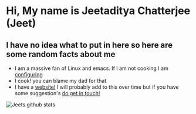 
# Hi, My name is Jeetaditya Chatterjee (Jeet) 

## I have no idea what to put in here so here are some random facts about me

- I am a massive fan of Linux and emacs. If I am not cooking I am
  [configuring](https://github.com/jeetelongname/dotfiles)
- I cook! you can blame my dad for that
- I have a [website!](jeetelongname.github.io)
I will probably add to this over time but if you have some suggestion's [do get
in touch!](mailto:jeetelongname@gmail.com)
<!-- - I have a weird thing for plain text! -->
<!--   - pandoc is my best friend. you will see me write in `org` `tex` and even `md` -->
<!--     I have my l -->

  
![Jeets github stats](https://github-readme-stats.vercel.app/api?username=jeetelongname&show_icons=true)
